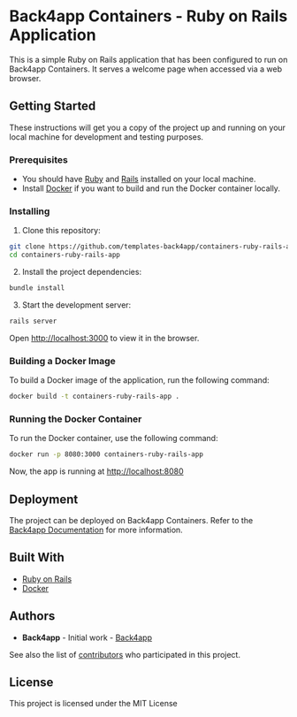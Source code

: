  # Back4app Containers - Ruby on Rails Application

 This is a simple Ruby on Rails application that has been configured to run on Back4app Containers. It serves a welcome page when accessed via a web browser.

 ## Getting Started

 These instructions will get you a copy of the project up and running on your local machine for development and testing purposes.

 ### Prerequisites

 - You should have [Ruby](https://www.ruby-lang.org/) and [Rails](https://rubyonrails.org/) installed on your local machine.
 - Install [Docker](https://www.docker.com/products/docker-desktop) if you want to build and run the Docker container locally.

 ### Installing

 1. Clone this repository:

 ```sh
 git clone https://github.com/templates-back4app/containers-ruby-rails-app.git
 cd containers-ruby-rails-app
 ```

 2. Install the project dependencies:

 ```sh
 bundle install
 ```

 3. Start the development server:

 ```sh
 rails server
 ```

 Open [http://localhost:3000](http://localhost:3000) to view it in the browser.

 ### Building a Docker Image

 To build a Docker image of the application, run the following command:

 ```sh
 docker build -t containers-ruby-rails-app .
 ```

 ### Running the Docker Container

 To run the Docker container, use the following command:

 ```sh
 docker run -p 8080:3000 containers-ruby-rails-app
 ```

 Now, the app is running at [http://localhost:8080](http://localhost:8080)

 ## Deployment

 The project can be deployed on Back4app Containers. Refer to the [Back4app Documentation](https://www.back4app.com/docs-containers) for more information.

 ## Built With

 - [Ruby on Rails](https://rubyonrails.org/)
 - [Docker](https://www.docker.com/)


 ## Authors

 - **Back4app** - Initial work - [Back4app](https://github.com/back4app)

 See also the list of [contributors](https://github.com/templates-back4app/containers-ruby-rails-app/contributors) who participated in this project.

 ## License

 This project is licensed under the MIT License
